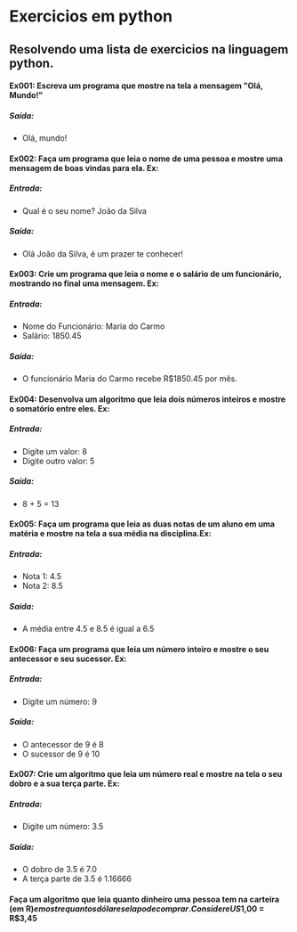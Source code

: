 # Exercicios em python

## Resolvendo uma lista de exercicios na linguagem python.

#### Ex001: Escreva um programa que mostre na tela a mensagem "Olá, Mundo!"

##### Saída:
* Olá, mundo!

#### Ex002: Faça um programa que leia o nome de uma pessoa e mostre uma mensagem de boas vindas para ela. Ex:

##### Entrada:
* Qual é o seu nome? João da Silva
##### Saída:
* Olá João da Silva, é um prazer te conhecer!

#### Ex003:  Crie um programa que leia o nome e o salário de um funcionário, mostrando no final uma mensagem. Ex:

##### Entrada:
* Nome do Funcionário: Maria do Carmo
* Salário: 1850.45
##### Saída:
* O funcionário Maria do Carmo recebe R$1850.45 por mês.

#### Ex004: Desenvolva um algoritmo que leia dois números inteiros e mostre o somatório entre eles. Ex:

##### Entrada: 
* Digite um valor: 8
* Digite outro valor: 5
##### Saída:
* 8 + 5 = 13

#### Ex005: Faça um programa que leia as duas notas de um aluno em uma matéria e mostre na tela a sua média na disciplina.Ex:

##### Entrada:
* Nota 1: 4.5
* Nota 2: 8.5
##### Saída:
* A média entre 4.5 e 8.5 é igual a 6.5

#### Ex006: Faça um programa que leia um número inteiro e mostre o seu antecessor e seu sucessor. Ex:

##### Entrada: 
* Digite um número: 9
##### Saída: 
* O antecessor de 9 é 8
* O sucessor de 9 é 10

#### Ex007: Crie um algoritmo que leia um número real e mostre na tela o seu dobro e a sua terça parte. Ex:

##### Entrada: 
* Digite um número: 3.5
##### Saída:
* O dobro de 3.5 é 7.0
* A terça parte de 3.5 é 1.16666

#### Faça um algoritmo que leia quanto dinheiro uma pessoa tem na carteira (em R$) e mostre quantos dólares ela pode comprar. Considere US$1,00 = R$3,45